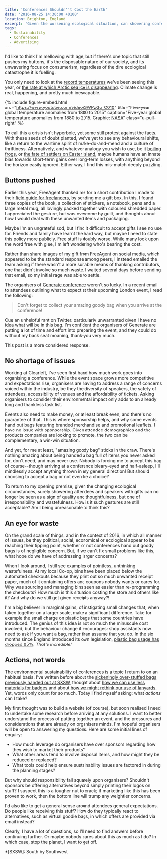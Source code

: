 ```yaml
---
title: 'Conferences Shouldn''t Cost the Earth'
date: '2016-08-25 14:30:00 +0100'
location: Brighton, England
excerpt: 'Given the worsening ecological situation, can showering conference attendees with gifts still be seen as an act of thoughtfulness?'
tags:
  - Sustainability
  - Conferences
  - Advertising
---
```

I'd like to think I'm mellowing with age, but if there's one topic that still pushes my buttons, it's the disposable nature of our society, and its unwavering focus on consumerism, regardless of the dire ecological catastrophe it is fuelling.

You only need to look at the [record temperatures][1] we've been seeing this year, or [the rate at which Arctic sea ice is disappearing][2]. Climate change is real, happening, and pretty much inescapable.

{% include figure-embed.html
  src="https://www.youtube.com/video/SWPzGo_C010"
  title="Five-year global temperature anomalies from 1880 to 2015"
  caption="Five-year global temperature anomalies from 1880 to 2015. Graphic: [NASA](http://svs.gsfc.nasa.gov/cgi-bin/details.cgi?aid=4419)"
  class="u-pull-right"
%}

To call this a crisis isn't hyperbole, yet some still protest against the facts. With these seeds of doubt planted, we've yet to see any behavioural shifts, like a return to the wartime spirit of make-do-and-mend and a culture of thriftiness. Alternatively, and whatever analogy you wish to use, be it [boiling frogs][3], or [the fate of settlers on Easter Island][4], maybe humans have an innate bias towards short-term gains over long-term losses, with anything beyond the horizon easily ignored. Either way, I find this mis-match deeply puzzling.

## Buttons pushed

Earlier this year, FreeAgent thanked me for a short contribution I made to their [field guide for freelancers][5], by sending me a gift box. In this, I found three copies of the book, a collection of stickers, a notebook, pens and a large metal mug, all lovingly packed together with coloured shredded paper. I appreciated the gesture, but was overcome by guilt, and thoughts about how I would deal with these unwanted items and packaging.

Maybe I'm an ungrateful sod, but I find it difficult to accept gifts I see no use for. Friends and family have learnt the hard way, but maybe I need to state this policy more publicly. Free stuff is doubly worse. While many look upon the word free with glee, I'm left wondering who's bearing the cost.

Rather than share images of my gift from FreeAgent on social media, which appeared to be the standard response among peers, I instead emailed the team asking if there wasn't a more suitable means of thanking contributors, one that didn't involve so much waste. I waited several days before sending that email, so my initial rage was able to settle.

The organisers of [Generate conference][6] weren't so lucky. In a recent email to attendees outlining what to expect at their upcoming London event, I read the following:

> Don't forget to collect your amazing goody bag when you arrive at the conference!

Cue [an unhelpful rant][7] on Twitter, particularly unwarranted given I have no idea what will be in this bag. I'm confident the organisers of Generate are putting a lot of time and effort into preparing the event, and they could do without my back seat moaning, thank-you very much.

This post is a more considered response.

## No shortage of issues

Working at Clearleft, I've seen first hand how much work goes into organising a conference. While the event space grows more competitive and expectations rise, organisers are having to address a range of concerns voiced within the industry, be they the diversity of speakers, the safety of attendees, accessibility of venues and the affordability of tickets. Asking organisers to consider their environmental impact only adds to an already long and thankless task list.

Events also need to make money, or at least break even, and there's no guarantee of that. This is where sponsorship helps, and why some events hand out bags featuring branded merchandise and promotional leaflets. I have no issue with sponsorship. Given attendee demographics and the products companies are looking to promote, the two can be complementary, a win-win situation.

And yet, for me at least, "amazing goody bag" sticks in the craw. There's nothing amazing about being handed a bag full of items you never asked for, don't need, and may never use. Nobody is forcing me to accept this bag of course--though arriving at a conference bleary-eyed and half-asleep, I'll mindlessly accept anything thrown in my general direction! But should choosing to accept a bag or not even be a choice?

To return to my opening premise, given the changing ecological circumstances, surely showering attendees and speakers with gifts can no longer be seen as a sign of quality and thoughtfulness, but one of irresponsibility and wastefulness. How is it such gestures are still acceptable? Am I being unreasonable to think this?

## An eye for waste

On the grand scale of things, and in the context of 2016, in which all manner of issues, be they political, social, economical or ecological appear to be reaching their tipping point, whether or not conferences hand out goody bags is of negligible concern. But, if we can't fix small problems like this, what hope do we have of addressing larger concerns?

When I look around, I still see examples of pointless, unthinking wastefulness. At my local Co-op, bins have been placed below the automated checkouts because they print out so much unwanted receipt paper, much of it containing offers and coupons nobody wants or cares for. Why was sourcing and managing bins seen as easier than re-programming the checkouts? How much is this situation costing the store and others like it? And why do we still get given receipts anyway?!

I'm a big believer in marginal gains, of instigating small changes that, when taken together on a larger scale, make a significant difference. Take for example the small charge on plastic bags that some countries have introduced. The genius of this idea is not so much the minuscule cost involved, but the behaviour change it encourages: shop assistants now need to ask if you want a bag, rather than assume that you do. In the six months since England introduced its own legislation, [plastic bag usage has dropped 85%][8]. *That's incredible!*

## Actions, not words

The environmental sustainability of conferences is a topic I return to on an habitual basis. I've written before about the [sickeningly over-stuffed bags previously handed out at SXSW][9], thought about [how we can use less materials for badges][10] and about [how we might rethink our use of lanyards][11]. Yet, words only count for so much. Today I find myself asking: what *actions* can I take?

My first thought was to build a website (of course), but soon realised I need to undertake some research before arriving at any solutions. I want to better understand the process of putting together an event, and the pressures and considerations that are already on organisers minds. I'm hopeful organisers will be open to answering my questions. Here are some initial lines of enquiry:

* How much leverage do organisers have over sponsors regarding how they wish to market their products?
* What other areas tend to involve disposal items, and how might they be reduced or replaced?
* What tools could help ensure sustainability issues are factored in during the planning stages?

But why should responsibility fall squarely upon organisers? Shouldn't sponsors be offering alternatives beyond simply printing their logos on stuff? I suspect this is a tougher nut to crack; if marketing like this has been proven to work, then the bottom line will trump any weightier concerns.

I'd also like to get a general sense around attendees general expectations. Do people like receiving this stuff? How do they typically react to alternatives, such as virtual goodie bags, in which offers are provided via email instead?

Clearly, I have a lot of questions, so I'll need to find answers before continuing further. Or maybe nobody cares about this as much as I do? In which case, stop the planet, I want to get off.

[1]: https://www.theguardian.com/science/2016/mar/14/february-breaks-global-temperature-records-by-shocking-amount
[2]: https://www.theguardian.com/environment/climate-consensus-97-per-cent/2016/aug/22/historical-documents-reveal-arctic-sea-ice-is-disappearing-at-record-speed
[3]: https://en.wikipedia.org/wiki/Boiling_frog
[4]: /2016/04/easter_island
[5]: https://www.freeagent.com/fieldguide/
[6]: http://www.generateconf.com
[7]: https://twitter.com/paulrobertlloyd/status/768395089395781632
[8]: https://www.theguardian.com/environment/2016/jul/30/england-plastic-bag-usage-drops-85-per-cent-since-5p-charged-introduced
[9]: /2009/03/nothing_green_about_sxsw
[10]: /2010/08/dconstruct_conference_badge
[11]: /2015/07/lanyards

*[SXSW]: South by Southwest
